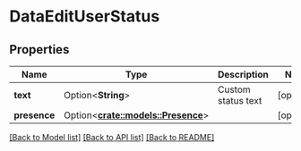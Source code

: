 # DataEditUserStatus

## Properties

Name | Type | Description | Notes
------------ | ------------- | ------------- | -------------
**text** | Option<**String**> | Custom status text | [optional]
**presence** | Option<[**crate::models::Presence**](Presence.md)> |  | [optional]

[[Back to Model list]](../README.md#documentation-for-models) [[Back to API list]](../README.md#documentation-for-api-endpoints) [[Back to README]](../README.md)



